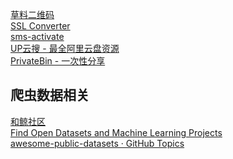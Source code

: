 
[草料二维码](https://cli.im/tools)\
[SSL Converter](https://www.sslshopper.com/ssl-converter.html)\
[sms-activate](https://sms-activate.org/cn/freePrice#activation)\
[UP云搜 - 最全阿里云盘资源](https://www.upyunso.com/)\
[PrivateBin - 一次性分享](https://privatebin.info/)

## 爬虫数据相关

[和鲸社区](https://www.heywhale.com/home/)\
[Find Open Datasets and Machine Learning Projects](https://www.kaggle.com/datasets)\
[awesome-public-datasets · GitHub Topics](https://github.com/topics/awesome-public-datasets)